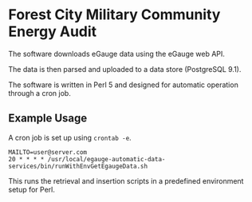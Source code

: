 Forest City Military Community Energy Audit
===========================================

The software downloads eGauge data using the eGauge web API.

The data is then parsed and uploaded to a data store (PostgreSQL 9.1).

The software is written in Perl 5 and designed for automatic operation through a cron job.

## Example Usage

A cron job is set up using `crontab -e`.

    MAILTO=user@server.com
    20 * * * * /usr/local/egauge-automatic-data-services/bin/runWithEnvGetEgaugeData.sh
  
This runs the retrieval and insertion scripts in a predefined environment setup for Perl.
